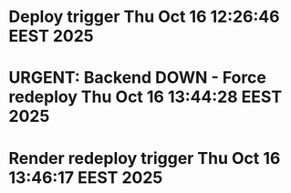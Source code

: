 # Deploy trigger Thu Oct 16 12:26:46 EEST 2025
# URGENT: Backend DOWN - Force redeploy Thu Oct 16 13:44:28 EEST 2025
# Render redeploy trigger Thu Oct 16 13:46:17 EEST 2025
